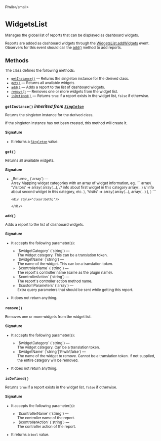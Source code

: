 <small>Piwik\</small>

WidgetsList
===========

Manages the global list of reports that can be displayed as dashboard widgets.

Reports are added as dashboard widgets through the [WidgetsList.addWidgets](/api-reference/events#widgetslistaddwidgets)
event. Observers for this event should call the [add()](/api-reference/Piwik/WidgetsList#add) method to add reports.

Methods
-------

The class defines the following methods:

- [`getInstance()`](#getinstance) &mdash; Returns the singleton instance for the derived class.
- [`get()`](#get) &mdash; Returns all available widgets.
- [`add()`](#add) &mdash; Adds a report to the list of dashboard widgets.
- [`remove()`](#remove) &mdash; Removes one or more widgets from the widget list.
- [`isDefined()`](#isdefined) &mdash; Returns `true` if a report exists in the widget list, `false` if otherwise.

<a name="getinstance" id="getinstance"></a>
<a name="getInstance" id="getInstance"></a>
### `getInstance()` *inherited from [`Singleton`](../Piwik/Singleton.md)*
Returns the singleton instance for the derived class.

If the singleton instance
has not been created, this method will create it.

#### Signature

- It returns a [`Singleton`](../Piwik/Singleton.md) value.

<a name="get" id="get"></a>
<a name="get" id="get"></a>
### `get()` 
Returns all available widgets.

#### Signature


<ul>
  <li>
    <div markdown="1" class="parameter">
    _Returns:_  (`array`) &mdash;
    <div markdown="1" class="param-desc">Array Mapping widget categories with an array of widget information, eg, ``` array( 'Visitors' => array( array(...), // info about first widget in this category array(...) // info about second widget in this category, etc. ), 'Visits' => array( array(...), array(...) ), ) ```</div>

    <div style="clear:both;"/>

    </div>
  </li>
</ul>

<a name="add" id="add"></a>
<a name="add" id="add"></a>
### `add()` 
Adds a report to the list of dashboard widgets.

#### Signature

-  It accepts the following parameter(s):

   <ul>
   <li>
      <div markdown="1" class="parameter">
      `$widgetCategory` (`string`) &mdash;

      <div markdown="1" class="param-desc"> The widget category. This can be a translation token.</div>

      <div style="clear:both;"/>

      </div>
   </li>
   <li>
      <div markdown="1" class="parameter">
      `$widgetName` (`string`) &mdash;

      <div markdown="1" class="param-desc"> The name of the widget. This can be a translation token.</div>

      <div style="clear:both;"/>

      </div>
   </li>
   <li>
      <div markdown="1" class="parameter">
      `$controllerName` (`string`) &mdash;

      <div markdown="1" class="param-desc"> The report's controller name (same as the plugin name).</div>

      <div style="clear:both;"/>

      </div>
   </li>
   <li>
      <div markdown="1" class="parameter">
      `$controllerAction` (`string`) &mdash;

      <div markdown="1" class="param-desc"> The report's controller action method name.</div>

      <div style="clear:both;"/>

      </div>
   </li>
   <li>
      <div markdown="1" class="parameter">
      `$customParameters` (`array`) &mdash;

      <div markdown="1" class="param-desc"> Extra query parameters that should be sent while getting this report.</div>

      <div style="clear:both;"/>

      </div>
   </li>
   </ul>
- It does not return anything.

<a name="remove" id="remove"></a>
<a name="remove" id="remove"></a>
### `remove()` 
Removes one or more widgets from the widget list.

#### Signature

-  It accepts the following parameter(s):

   <ul>
   <li>
      <div markdown="1" class="parameter">
      `$widgetCategory` (`string`) &mdash;

      <div markdown="1" class="param-desc"> The widget category. Can be a translation token.</div>

      <div style="clear:both;"/>

      </div>
   </li>
   <li>
      <div markdown="1" class="parameter">
      `$widgetName` (`string`|`Piwik\false`) &mdash;

      <div markdown="1" class="param-desc"> The name of the widget to remove. Cannot be a translation token. If not supplied, the entire category will be removed.</div>

      <div style="clear:both;"/>

      </div>
   </li>
   </ul>
- It does not return anything.

<a name="isdefined" id="isdefined"></a>
<a name="isDefined" id="isDefined"></a>
### `isDefined()` 
Returns `true` if a report exists in the widget list, `false` if otherwise.

#### Signature

-  It accepts the following parameter(s):

   <ul>
   <li>
      <div markdown="1" class="parameter">
      `$controllerName` (`string`) &mdash;

      <div markdown="1" class="param-desc"> The controller name of the report.</div>

      <div style="clear:both;"/>

      </div>
   </li>
   <li>
      <div markdown="1" class="parameter">
      `$controllerAction` (`string`) &mdash;

      <div markdown="1" class="param-desc"> The controller action of the report.</div>

      <div style="clear:both;"/>

      </div>
   </li>
   </ul>
- It returns a `bool` value.


